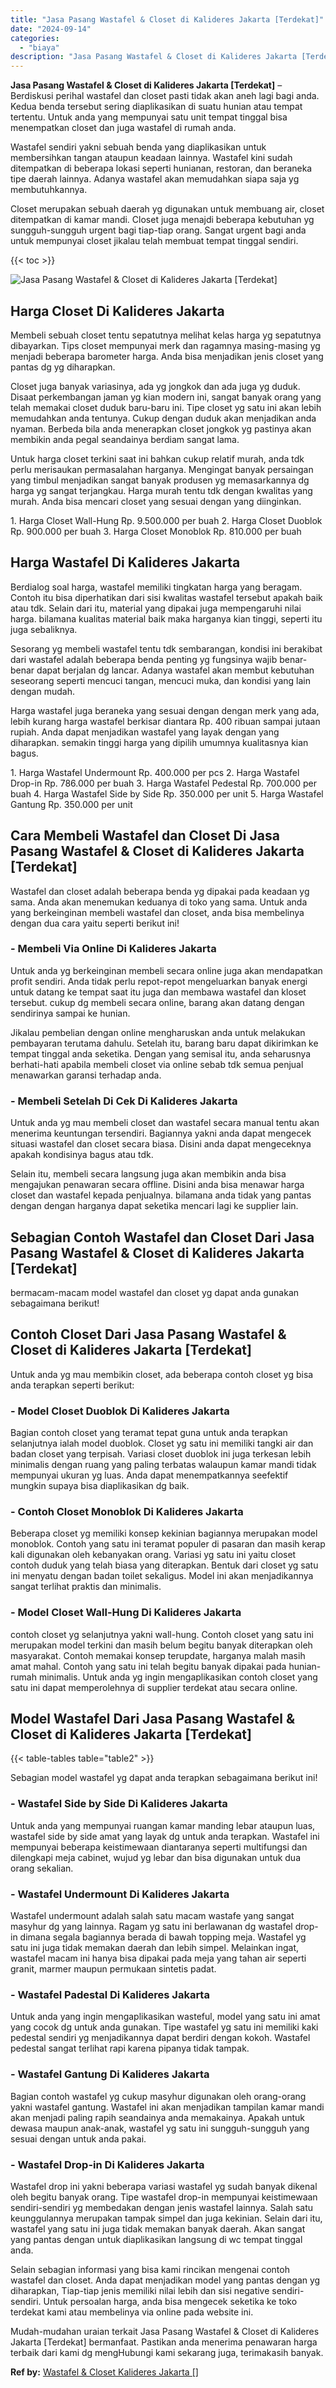 ```yaml
---
title: "Jasa Pasang Wastafel & Closet di Kalideres Jakarta [Terdekat]"
date: "2024-09-14"
categories: 
  - "biaya"
description: "Jasa Pasang Wastafel & Closet di Kalideres Jakarta [Terdekat]. Mudah-mudahan uraian terkait Jasa Pasang Wastafel & Closet di Kalideres Jakarta [Terdekat] b..."
---
```


**Jasa Pasang Wastafel & Closet di Kalideres Jakarta \[Terdekat\]** – Berdiskusi perihal wastafel dan closet pasti tidak akan aneh lagi bagi anda. Kedua benda tersebut sering diaplikasikan di suatu hunian atau tempat tertentu. Untuk anda yang mempunyai satu unit tempat tinggal bisa menempatkan closet dan juga wastafel di rumah anda.

Wastafel sendiri yakni sebuah benda yang diaplikasikan untuk membersihkan tangan ataupun keadaan lainnya. Wastafel kini sudah ditempatkan di beberapa lokasi seperti hunianan, restoran, dan beraneka tipe daerah lainnya. Adanya wastafel akan memudahkan siapa saja yg membutuhkannya.

Closet merupakan sebuah daerah yg digunakan untuk membuang air, closet ditempatkan di kamar mandi. Closet juga menajdi beberapa kebutuhan yg sungguh-sungguh urgent bagi tiap-tiap orang. Sangat urgent bagi anda untuk mempunyai closet jikalau telah membuat tempat tinggal sendiri.

{{< toc >}}

![Jasa Pasang Wastafel & Closet di Kalideres Jakarta [Terdekat]](/images/wastafel-closet-murah49.png)

## Harga Closet Di Kalideres Jakarta

Membeli sebuah closet tentu sepatutnya melihat kelas harga yg sepatutnya dibayarkan. Tips closet mempunyai merk dan ragamnya masing-masing yg menjadi beberapa barometer harga. Anda bisa menjadikan jenis closet yang pantas dg yg diharapkan.

Closet juga banyak variasinya, ada yg jongkok dan ada juga yg duduk. Disaat perkembangan jaman yg kian modern ini, sangat banyak orang yang telah memakai closet duduk baru-baru ini. Tipe closet yg satu ini akan lebih memudahkan anda tentunya. Cukup dengan duduk akan menjadikan anda nyaman. Berbeda bila anda menerapkan closet jongkok yg pastinya akan membikin anda pegal seandainya berdiam sangat lama.

Untuk harga closet terkini saat ini bahkan cukup relatif murah, anda tdk perlu merisaukan permasalahan harganya. Mengingat banyak persaingan yang timbul menjadikan sangat banyak produsen yg memasarkannya dg harga yg sangat terjangkau. Harga murah tentu tdk dengan kwalitas yang murah. Anda bisa mencari closet yang sesuai dengan yang diinginkan.

1\. Harga Closet Wall-Hung Rp. 9.500.000 per buah 2. Harga Closet Duoblok Rp. 900.000 per buah 3. Harga Closet Monoblok Rp. 810.000 per buah

## Harga Wastafel Di Kalideres Jakarta

Berdialog soal harga, wastafel memiliki tingkatan harga yang beragam. Contoh itu bisa diperhatikan dari sisi kwalitas wastafel tersebut apakah baik atau tdk. Selain dari itu, material yang dipakai juga mempengaruhi nilai harga. bilamana kualitas material baik maka harganya kian tinggi, seperti itu juga sebaliknya.

Sesorang yg membeli wastafel tentu tdk sembarangan, kondisi ini berakibat dari wastafel adalah beberapa benda penting yg fungsinya wajib benar-benar dapat berjalan dg lancar. Adanya wastafel akan membut kebutuhan seseorang seperti mencuci tangan, mencuci muka, dan kondisi yang lain dengan mudah.

Harga wastafel juga beraneka yang sesuai dengan dengan merk yang ada, lebih kurang harga wastafel berkisar diantara Rp. 400 ribuan sampai jutaan rupiah. Anda dapat menjadikan wastafel yang layak dengan yang diharapkan. semakin tinggi harga yang dipilih umumnya kualitasnya kian bagus.

1\. Harga Wastafel Undermount Rp. 400.000 per pcs 2. Harga Wastafel Drop-in Rp. 786.000 per buah 3. Harga Wastafel Pedestal Rp. 700.000 per buah 4. Harga Wastafel Side by Side Rp. 350.000 per unit 5. Harga Wastafel Gantung Rp. 350.000 per unit

## Cara Membeli Wastafel dan Closet Di Jasa Pasang Wastafel & Closet di Kalideres Jakarta \[Terdekat\]

Wastafel dan closet adalah beberapa benda yg dipakai pada keadaan yg sama. Anda akan menemukan keduanya di toko yang sama. Untuk anda yang berkeinginan membeli wastafel dan closet, anda bisa membelinya dengan dua cara yaitu seperti berikut ini!

### \- Membeli Via Online Di Kalideres Jakarta

Untuk anda yg berkeinginan membeli secara online juga akan mendapatkan profit sendiri. Anda tidak perlu repot-repot mengeluarkan banyak energi untuk datang ke tempat saat itu juga dan membawa wastafel dan kloset tersebut. cukup dg membeli secara online, barang akan datang dengan sendirinya sampai ke hunian.

Jikalau pembelian dengan online mengharuskan anda untuk melakukan pembayaran terutama dahulu. Setelah itu, barang baru dapat dikirimkan ke tempat tinggal anda seketika. Dengan yang semisal itu, anda seharusnya berhati-hati apabila membeli closet via online sebab tdk semua penjual menawarkan garansi terhadap anda.

### \- Membeli Setelah Di Cek Di Kalideres Jakarta

Untuk anda yg mau membeli closet dan wastafel secara manual tentu akan menerima keuntungan tersendiri. Bagiannya yakni anda dapat mengecek situasi wastafel dan closet secara biasa. Disini anda dapat mengeceknya apakah kondisinya bagus atau tdk.

Selain itu, membeli secara langsung juga akan membikin anda bisa mengajukan penawaran secara offline. Disini anda bisa menawar harga closet dan wastafel kepada penjualnya. bilamana anda tidak yang pantas dengan dengan harganya dapat seketika mencari lagi ke supplier lain.

## Sebagian Contoh Wastafel dan Closet Dari Jasa Pasang Wastafel & Closet di Kalideres Jakarta \[Terdekat\]

bermacam-macam model wastafel dan closet yg dapat anda gunakan sebagaimana berikut!

## Contoh Closet Dari Jasa Pasang Wastafel & Closet di Kalideres Jakarta \[Terdekat\]

Untuk anda yg mau membikin closet, ada beberapa contoh closet yg bisa anda terapkan seperti berikut:

### \- Model Closet Duoblok Di Kalideres Jakarta

Bagian contoh closet yang teramat tepat guna untuk anda terapkan selanjutnya ialah model duoblok. Closet yg satu ini memiliki tangki air dan badan closet yang terpisah. Variasi closet duoblok ini juga terkesan lebih minimalis dengan ruang yang paling terbatas walaupun kamar mandi tidak mempunyai ukuran yg luas. Anda dapat menempatkannya seefektif mungkin supaya bisa diaplikasikan dg baik.

### \- Contoh Closet Monoblok Di Kalideres Jakarta

Beberapa closet yg memiliki konsep kekinian bagiannya merupakan model monoblok. Contoh yang satu ini teramat populer di pasaran dan masih kerap kali digunakan oleh kebanyakan orang. Variasi yg satu ini yaitu closet contoh duduk yang telah biasa yang diterapkan. Bentuk dari closet yg satu ini menyatu dengan badan toilet sekaligus. Model ini akan menjadikannya sangat terlihat praktis dan minimalis.

### \- Model Closet Wall-Hung Di Kalideres Jakarta

contoh closet yg selanjutnya yakni wall-hung. Contoh closet yang satu ini merupakan model terkini dan masih belum begitu banyak diterapkan oleh masyarakat. Contoh memakai konsep terupdate, harganya malah masih amat mahal. Contoh yang satu ini telah begitu banyak dipakai pada hunian-rumah minimalis. Untuk anda yg ingin mengaplikasikan contoh closet yang satu ini dapat memperolehnya di supplier terdekat atau secara online.

## Model Wastafel Dari Jasa Pasang Wastafel & Closet di Kalideres Jakarta \[Terdekat\]

{{< table-tables table="table2" >}}

Sebagian model wastafel yg dapat anda terapkan sebagaimana berikut ini!

### \- Wastafel Side by Side Di Kalideres Jakarta

Untuk anda yang mempunyai ruangan kamar manding lebar ataupun luas, wastafel side by side amat yang layak dg untuk anda terapkan. Wastafel ini mempunyai beberapa keistimewaan diantaranya seperti multifungsi dan dilengkapi meja cabinet, wujud yg lebar dan bisa digunakan untuk dua orang sekalian.

### \- Wastafel Undermount Di Kalideres Jakarta

Wastafel undermount adalah salah satu macam wastafe yang sangat masyhur dg yang lainnya. Ragam yg satu ini berlawanan dg wastafel drop-in dimana segala bagiannya berada di bawah topping meja. Wastafel yg satu ini juga tidak memakan daerah dan lebih simpel. Melainkan ingat, wastafel macam ini hanya bisa dipakai pada meja yang tahan air seperti granit, marmer maupun permukaan sintetis padat.

### \- Wastafel Padestal Di Kalideres Jakarta

Untuk anda yang ingin mengaplikasikan wasteful, model yang satu ini amat yang cocok dg untuk anda gunakan. Tipe wastafel yg satu ini memiliki kaki pedestal sendiri yg menjadikannya dapat berdiri dengan kokoh. Wastafel pedestal sangat terlihat rapi karena pipanya tidak tampak.

### \- Wastafel Gantung Di Kalideres Jakarta

Bagian contoh wastafel yg cukup masyhur digunakan oleh orang-orang yakni wastafel gantung. Wastafel ini akan menjadikan tampilan kamar mandi akan menjadi paling rapih seandainya anda memakainya. Apakah untuk dewasa maupun anak-anak, wastafel yg satu ini sungguh-sungguh yang sesuai dengan untuk anda pakai.

### \- Wastafel Drop-in Di Kalideres Jakarta

Wastafel drop ini yakni beberapa variasi wastafel yg sudah banyak dikenal oleh begitu banyak orang. Tipe wastafel drop-in mempunyai keistimewaan sendiri-sendiri yg membedakan dengan jenis wastafel lainnya. Salah satu keunggulannya merupakan tampak simpel dan juga kekinian. Selain dari itu, wastafel yang satu ini juga tidak memakan banyak daerah. Akan sangat yang pantas dengan untuk diaplikasikan langsung di wc tempat tinggal anda.

Selain sebagian informasi yang bisa kami rincikan mengenai contoh wastafel dan closet. Anda dapat menjadikan model yang pantas dengan yg diharapkan, Tiap-tiap jenis memiliki nilai lebih dan sisi negative sendiri-sendiri. Untuk persoalan harga, anda bisa mengecek seketika ke toko terdekat kami atau membelinya via online pada website ini.

Mudah-mudahan uraian terkait Jasa Pasang Wastafel & Closet di Kalideres Jakarta \[Terdekat\] bermanfaat. Pastikan anda menerima penawaran harga terbaik dari kami dg mengHubungi kami sekarang juga, terimakasih banyak.

**Ref by:** [Wastafel & Closet Kalideres Jakarta []](https://id.wikipedia.org/wiki/Wastafel)
